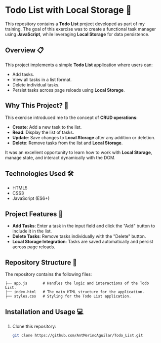 # Todo List with Local Storage 📝

This repository contains a **Todo List** project developed as part of my training. The goal of this exercise was to create a functional task manager using **JavaScript**, while leveraging **Local Storage** for data persistence.

## Overview 📋

This project implements a simple **Todo List** application where users can:

- Add tasks.
- View all tasks in a list format.
- Delete individual tasks.
- Persist tasks across page reloads using **Local Storage**.

## Why This Project? 🤔

This exercise introduced me to the concept of **CRUD operations**:

- **Create**: Add a new task to the list.
- **Read**: Display the list of tasks.
- **Update**: Save changes to **Local Storage** after any addition or deletion.
- **Delete**: Remove tasks from the list and **Local Storage**.

It was an excellent opportunity to learn how to work with **Local Storage**, manage state, and interact dynamically with the DOM.

## Technologies Used 🛠️

- HTML5
- CSS3
- JavaScript (ES6+)

## Project Features 🌟

- **Add Tasks**: Enter a task in the input field and click the "Add" button to include it in the list.
- **Delete Tasks**: Remove tasks individually with the "Delete" button.
- **Local Storage Integration**: Tasks are saved automatically and persist across page reloads.

## Repository Structure 📂

The repository contains the following files:

```plaintext
├── app.js       # Handles the logic and interactions of the Todo List.
├── index.html   # The main HTML structure for the application.
├── styles.css   # Styling for the Todo List application.
```

## Installation and Usage 💻

1. Clone this repository:
   ```bash
   git clone https://github.com/AntMerinoAguilar/Todo_List.git

